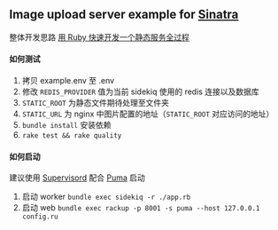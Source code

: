 ## Image upload server example for [Sinatra](http://www.sinatrarb.com/)

整体开发思路 [用 Ruby 快速开发一个静态服务全过程](https://ruby-china.org/topics/27956)

#### 如何测试

1. 拷贝 example.env 至 .env
2. 修改 `REDIS_PROVIDER` 值为当前 sidekiq 使用的 redis 连接以及数据库
3. `STATIC_ROOT` 为静态文件期待处理至文件夹
4. `STATIC_URL` 为 nginx 中图片配置的地址（`STATIC_ROOT` 对应访问的地址）
5. `bundle install` 安装依赖
6. `rake test && rake quality`

#### 如何启动

建议使用 [Supervisord](http://supervisord.org/) 配合 [Puma](http://puma.io/) 启动

1. 启动 worker `bundle exec sidekiq -r ./app.rb`
2. 启动 web `bundle exec rackup -p 8001 -s puma --host 127.0.0.1 config.ru`